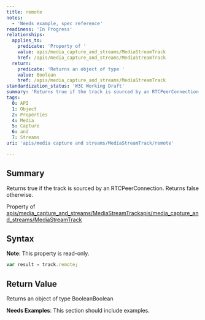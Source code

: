 ```yaml
---
title: remote
notes:
  - 'Needs example, spec reference'
readiness: 'In Progress'
relationships:
  applies_to:
    predicate: 'Property of '
    value: apis/media_capture_and_streams/MediaStreamTrack
    href: /apis/media_capture_and_streams/MediaStreamTrack
  return:
    predicate: 'Returns an object of type '
    value: Boolean
    href: /apis/media_capture_and_streams/MediaStreamTrack
standardization_status: 'W3C Working Draft'
summary: 'Returns true if the track is sourced by an RTCPeerConnection. Returns false otherwise.'
tags:
  0: API
  1: Object
  2: Properties
  4: Media
  5: Capture
  6: and
  7: Streams
uri: 'apis/media capture and streams/MediaStreamTrack/remote'

---
```

## Summary

Returns true if the track is sourced by an RTCPeerConnection. Returns false otherwise.

Property of [apis/media\_capture\_and\_streams/MediaStreamTrack](/apis/media_capture_and_streams/MediaStreamTrack)[apis/media\_capture\_and\_streams/MediaStreamTrack](/apis/media_capture_and_streams/MediaStreamTrack)

## Syntax

**Note**: This property is read-only.

``` js
var result = track.remote;
```

## Return Value

Returns an object of type BooleanBoolean

**Needs Examples**: This section should include examples.

